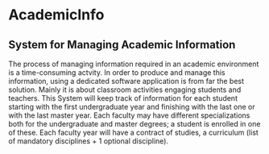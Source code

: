 # AcademicInfo
## System for Managing Academic Information
The process of managing information required in an academic environment is a time-consuming actvity.
In order to produce and manage this information, using a dedicated software application is from far the best solution.
Mainly it is about classroom activities engaging students and teachers.
This System will keep track of information for each student starting with the first undergraduate year and finishing with the last one or with the last master year.
Each faculty may have different specializations both for the undergraduate and master degrees; a student is enrolled in one of these.
Each faculty year will have a contract of studies, a curriculum (list of mandatory disciplines + 1 optional discipline).
